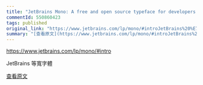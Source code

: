 ```yaml
---
title: "JetBrains Mono: A free and open source typeface for developers | JetBrains: Developer Tools for Professionals and Teams"
commentId: 550860423
tags: published
original_link: "https://www.jetbrains.com/lp/mono/#introJetBrains%20%E7%AD%89%E5%AF%AC%E5%AD%97%E9%AB%94"
summary: "[查看原文](https://www.jetbrains.com/lp/mono/#introJetBrains%20%E7%AD%89%E5%AF%AC%E5%AD%97%E9%AB%94)"
---
```


https://www.jetbrains.com/lp/mono/#intro

JetBrains 等寬字體
    
[查看原文](https://www.jetbrains.com/lp/mono/#introJetBrains%20%E7%AD%89%E5%AF%AC%E5%AD%97%E9%AB%94)
    